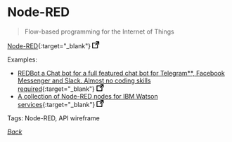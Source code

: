 # Node-RED

> Flow-based programming for the Internet of Things

[Node-RED](https://nodered.org/){:target="_blank"} ![external redirect](../../img/ext-redir.png)

Examples:

- [REDBot a Chat bot for a full featured chat bot for Telegram**, Facebook Messenger and Slack. Almost no coding skills required](https://flows.nodered.org/node/node-red-contrib-chatbot){:target="_blank"} ![external redirect](../../img/ext-redir.png)
- [A collection of Node-RED nodes for IBM Watson services](https://flows.nodered.org/node/node-red-node-watson){:target="_blank"} ![external redirect](../../img/ext-redir.png)

Tags: Node-RED, API wireframe

[_Back_](../)
